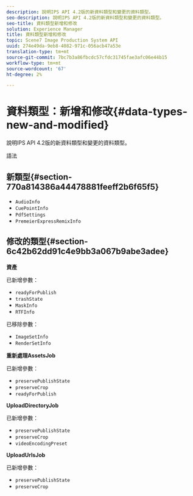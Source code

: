 ```yaml
---
description: 說明IPS API 4.2版的新資料類型和變更的資料類型。
seo-description: 說明IPS API 4.2版的新資料類型和變更的資料類型。
seo-title: 資料類型新增和修改
solution: Experience Manager
title: 資料類型新增和修改
topic: Scene7 Image Production System API
uuid: 274e49da-9eb8-4082-971c-056acb47a53e
translation-type: tm+mt
source-git-commit: 7bc7b3a86fbcdc57cfdc31745fae3afc06e44b15
workflow-type: tm+mt
source-wordcount: '67'
ht-degree: 2%

---
```



# 資料類型：新增和修改{#data-types-new-and-modified}

說明IPS API 4.2版的新資料類型和變更的資料類型。

語法

## 新類型{#section-770a814386a44478881feeff2b6f65f5}

* `AudioInfo`
* `CuePointInfo`
* `PdfSettings`
* `PremeierExpressRemixInfo`

## 修改的類型{#section-6c42b62dd91c4e9bb3a067b9abe3adee}

**資產**

已新增參數：

* `readyForPublish`
* `trashState`
* `MaskInfo`
* `RTFInfo`

已移除參數：

* `ImageSetInfo`
* `RenderSetInfo`

**重新處理AssetsJob**

已新增參數：

* `preservePublishState`
* `preserveCrop`
* `readyForPublish`

**UploadDirectoryJob**

已新增參數：

* `preservePublishState`
* `preserveCrop`
* `videoEncodingPreset`

**UploadUrlsJob**

已新增參數：

* `preservePublishState`
* `preserveCrop`

